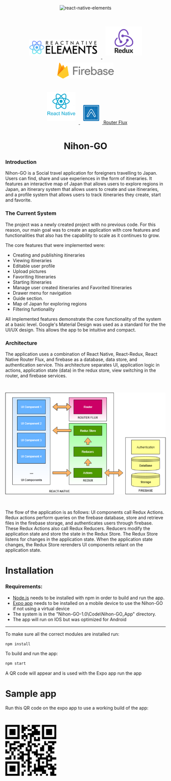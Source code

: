 <p align="center">
    <img alt="react-native-elements" src="Code/Nihon-GO_App/src/resources/splashscreen.png" width="450">
</p>
<br />
<p align="center" style="margin: auto; padding: 10px;">
    <a href="https://github.com/react-native-training/react-native-elements">
        <img src="Code/Nihon-GO_App/src/resources/Markdown/elements.png" height="50" style="margin: 10px">
    </a>
    <a href="https://github.com/reactjs/redux">
        <img src="Code/Nihon-GO_App/src/resources/Markdown/redux.png" height="90" style="margin: 10px">
    </a>
    <a href="https://firebase.google.com/">
        <img src="Code/Nihon-GO_App/src/resources/Markdown/firebase.png" height="50" style="margin: 10px">
    </a>
</p>
<p align="center" style="margin: auto; padding: 10px;">
    <a href="https://github.com/facebook/react-native">
        <img src="Code/Nihon-GO_App/src/resources/Markdown/react.png" width="90" style="margin: 10px">
    </a>
    <a href="https://expo.io/">
        <img src="Code/Nihon-GO_App/src/resources/Markdown/expo.png" height="50" style="margin: 10px">
    </a>
    <a href="https://github.com/aksonov/react-native-router-flux">
        Router Flux
    </a>
</p>
<h1 align="center">
  Nihon-GO
</h3>

### Introduction
Nihon-GO is a Social travel application for foreigners travelling to Japan. Users can find,
share and use experiences in the form of itineraries. It features an interactive map of
Japan that allows users to explore regions in Japan, an itinerary system that allows
users to create and use itineraries, and a profile system that allows users to track
itineraries they create, start and favorite.

### The Current System
The project was a newly created project with no previous code. For this reason, our
main goal was to create an application with core features and functionalities that also
has the capability to scale as it continues to grow.

The core features that were implemented were: 
* Creating and publishing itineraries
* Viewing itineraries
* Editable user profile
* Upload pictures
* Favoriting Itineraries
* Starting Itineraries
* Manage user created itineraries and Favorited Itineraries
* Drawer menu for navigation
* Guide section. 
* Map of Japan for exploring regions
* Filtering funtionality

All implemented features demonstrate the core functionality of the system at a basic level. Google's Material Design was used as a standard for the the UI/UX design. This allows the app to be intuitive and compact. 

### Architecture

The application uses a combination of React Native, React-Redux, React Native Router Flux, and firebase as a database, data store, and authentication service. This architecture separates UI, application logic in actions, application state (data) in the redux store, view switching in the router, and firebase services. 

<br />
<p align="center">
    <img src="Code/Nihon-GO_App/src/resources/Markdown/architecture.png">
</p>
<br />

The flow of the application is as follows: UI components call Redux Actions. Redux actions perform queries on the firebase database, store and retrieve files in the firebase storage, and authenticates users through firebase. These Redux Actions also call Redux Reducers. Reducers modify the application state and store the state in the Redux Store. The Redux Store listens for changes in the application state. When the application state changes, the Redux Store rerenders UI components reliant on the application state.

# Installation

### Requirements:
* [Node.js](https://nodejs.org/en/) needs to be installed with npm in order to build and run the app.
* [Expo app](https://play.google.com/store/apps/details?id=host.exp.exponent&hl=en_US) needs to be installed on a mobile device to use the Nihon-GO if not using a virtual device
* The system is in the "Nihon-GO-1.0\Code\Nihon-GO_App" directory.
* The app will run on IOS but was optimized for Android

---

To make sure all the correct modules are installed run:
```markdown
npm install
```
To build and run the app:
```markdown
npm start
```

A QR code will appear and is used with the Expo app run the app

# Sample app

Run this QR code on the expo app to use a working build of the app:

</br>
<p>
    <img src="Code/Nihon-GO_App/src/resources/Markdown/qr.png">
</p>

